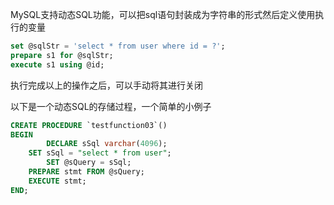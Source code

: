 
MySQL支持动态SQL功能，可以把sql语句封装成为字符串的形式然后定义使用执行的变量

```sql
set @sqlStr = 'select * from user where id = ?';
prepare s1 for @sqlStr;
execute s1 using @id;
```

执行完成以上的操作之后，可以手动将其进行关闭

以下是一个动态SQL的存储过程，一个简单的小例子

```sql
CREATE PROCEDURE `testfunction03`()
BEGIN
		DECLARE sSql varchar(4096);
    SET sSql = "select * from user";
		SET @sQuery = sSql;
    PREPARE stmt FROM @sQuery;
    EXECUTE stmt;
END;
```
